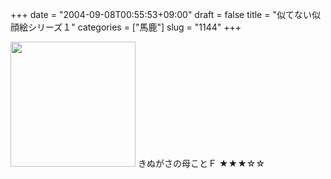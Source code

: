 +++
date = "2004-09-08T00:55:53+09:00"
draft = false
title = "似てない似顔絵シリーズ１"
categories = ["馬鹿"]
slug = "1144"
+++

<img src="http://ieiriblog.jugem.jp/?image=4015" width="200" height="200" alt="" class="pict" />
きぬがさの母ことＦ
★★★☆☆
